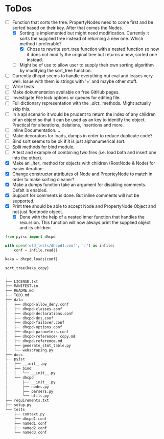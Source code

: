 # ToDos

- [ ] Function that sorts the tree. PropertyNodes need to come first and be sorted based on their key. After that comes the Nodes.
  - [x] Sorting is implemented but might need modification. Currently it sorts the supplied tree instead of returning a new one. Which method i preferable?
    - [x] Chose to rewrite sort_tree function with a nested function so now it does not modify the original tree but returns a new, sorted one instead.
  - [ ]  Might be of use to allow user to supply their own sorting algorithm by modifying the sort_tree function.
- [ ]  Currently dhcpd seems to handle everything but eval and leases very well. Issue with them is strings with '=' and maybe other stuff.
- [ ]  Write tests
- [ ]  Make dokumentation available on free GitHub pages.
- [ ]  Investigate File lock options or queues for editing file.
- [ ]  Full dictionary representation with the \__dict__ methods. Might actually skip this.
- [ ]  In a api scenario it would be prudent to return the index of any children of an object so that it can be used as an key to identify the object. Practical for alterations, delations, insertions and more.
- [ ]  Inline Documentation....
- [ ]  Make decorators for loads, dumps in order to reduce duplicate code?
- [ ]  Bind sort seems to be ok if it is just alphanumerical sort.
- [ ]  Split methods for bind module.
- [ ]  A test and example of combining two files (i.e. load both and insert one into the other).
- [x]  Make an \__iter__ method for objects with children (RootNode & Node) for easier iteration:
- [x] Change constructor attributes of Node and ProprteyNode to match in order to make sorting cleaner?
- [x] Make a dumps function take an argument for disabling comments. Defalt is enabled.
- [x] Support for comments is done. But inline comments will not be supported.
- [x] Print tree should be able to accept Node and PropertyNode Object and not just Rootnode object.
  - [x] Done with the help of a nested inner function that handles the recursion. This function will now always print the supplied object and its children.

```python
from pyisc import dhcpd

with open('old_tests/dhcpd1.conf', 'r') as infile:
    conf = infile.read()

kaka = dhcpd.loads(conf)

sort_tree(kaka_copy)
```

```bash
.
├── LICENSE.txt
├── MANIFEST.in
├── README.md
├── TODO.md
├── data
│   ├── dhcpd-allow_deny.conf
│   ├── dhcpd-classes.conf
│   ├── dhcpd-declarations.conf
│   ├── dhcpd-dns.conf
│   ├── dhcpd-failover.conf
│   ├── dhcpd-options.conf
│   ├── dhcpd-parameters.conf
│   ├── dhcpd-reference\ copy.md
│   ├── dhcpd-reference.md
│   ├── generate_stmt_table.py
│   └── webscraping.py
├── docs
├── pyisc
│   ├── __init__.py
│   ├── bind
│   │   └── __init__.py
│   └── dhcpd
│       ├── __init__.py
│       ├── nodes.py
│       ├── parsers.py
│       └── utils.py
├── requirements.txt
├── setup.py
└── tests
    ├── context.py
    ├── dhcpd1.conf
    ├── named1.conf
    ├── named2.conf
    └── named3.conf
```
